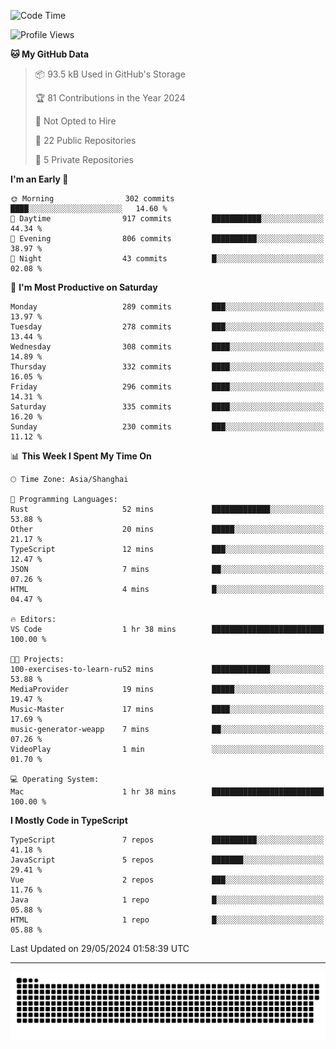 <!--
<picture>
  <source
    srcset="https://github-readme-stats.vercel.app/api?username=kevinxft&show_icons=true&theme=dark"
    media="(prefers-color-scheme: dark)"
  />
  <source
    srcset="https://github-readme-stats.vercel.app/api?username=kevinxft&show_icons=true"
    media="(prefers-color-scheme: light), (prefers-color-scheme: no-preference)"
  />
  <img src="https://github-readme-stats.vercel.app/api?username=kevinxft&show_icons=true" />
</picture>
-->

<!--START_SECTION:waka-->
![Code Time](http://img.shields.io/badge/Code%20Time-1%2C510%20hrs%2032%20mins-blue)

![Profile Views](http://img.shields.io/badge/Profile%20Views-0-blue)

**🐱 My GitHub Data** 

> 📦 93.5 kB Used in GitHub's Storage 
 > 
> 🏆 81 Contributions in the Year 2024
 > 
> 🚫 Not Opted to Hire
 > 
> 📜 22 Public Repositories 
 > 
> 🔑 5 Private Repositories 
 > 
**I'm an Early 🐤** 

```text
🌞 Morning                302 commits         ████░░░░░░░░░░░░░░░░░░░░░   14.60 % 
🌆 Daytime                917 commits         ███████████░░░░░░░░░░░░░░   44.34 % 
🌃 Evening                806 commits         ██████████░░░░░░░░░░░░░░░   38.97 % 
🌙 Night                  43 commits          █░░░░░░░░░░░░░░░░░░░░░░░░   02.08 % 
```
📅 **I'm Most Productive on Saturday** 

```text
Monday                   289 commits         ███░░░░░░░░░░░░░░░░░░░░░░   13.97 % 
Tuesday                  278 commits         ███░░░░░░░░░░░░░░░░░░░░░░   13.44 % 
Wednesday                308 commits         ████░░░░░░░░░░░░░░░░░░░░░   14.89 % 
Thursday                 332 commits         ████░░░░░░░░░░░░░░░░░░░░░   16.05 % 
Friday                   296 commits         ████░░░░░░░░░░░░░░░░░░░░░   14.31 % 
Saturday                 335 commits         ████░░░░░░░░░░░░░░░░░░░░░   16.20 % 
Sunday                   230 commits         ███░░░░░░░░░░░░░░░░░░░░░░   11.12 % 
```


📊 **This Week I Spent My Time On** 

```text
🕑︎ Time Zone: Asia/Shanghai

💬 Programming Languages: 
Rust                     52 mins             █████████████░░░░░░░░░░░░   53.88 % 
Other                    20 mins             █████░░░░░░░░░░░░░░░░░░░░   21.17 % 
TypeScript               12 mins             ███░░░░░░░░░░░░░░░░░░░░░░   12.47 % 
JSON                     7 mins              ██░░░░░░░░░░░░░░░░░░░░░░░   07.26 % 
HTML                     4 mins              █░░░░░░░░░░░░░░░░░░░░░░░░   04.47 % 

🔥 Editors: 
VS Code                  1 hr 38 mins        █████████████████████████   100.00 % 

🐱‍💻 Projects: 
100-exercises-to-learn-ru52 mins             █████████████░░░░░░░░░░░░   53.88 % 
MediaProvider            19 mins             █████░░░░░░░░░░░░░░░░░░░░   19.47 % 
Music-Master             17 mins             ████░░░░░░░░░░░░░░░░░░░░░   17.69 % 
music-generator-weapp    7 mins              ██░░░░░░░░░░░░░░░░░░░░░░░   07.26 % 
VideoPlay                1 min               ░░░░░░░░░░░░░░░░░░░░░░░░░   01.70 % 

💻 Operating System: 
Mac                      1 hr 38 mins        █████████████████████████   100.00 % 
```

**I Mostly Code in TypeScript** 

```text
TypeScript               7 repos             ██████████░░░░░░░░░░░░░░░   41.18 % 
JavaScript               5 repos             ███████░░░░░░░░░░░░░░░░░░   29.41 % 
Vue                      2 repos             ███░░░░░░░░░░░░░░░░░░░░░░   11.76 % 
Java                     1 repo              █░░░░░░░░░░░░░░░░░░░░░░░░   05.88 % 
HTML                     1 repo              █░░░░░░░░░░░░░░░░░░░░░░░░   05.88 % 
```




 Last Updated on 29/05/2024 01:58:39 UTC
<!--END_SECTION:waka-->

---

<picture>
  <source media="(prefers-color-scheme: dark)" srcset="https://raw.githubusercontent.com/kevinxft/kevinxft/output/github-contribution-grid-snake-dark.svg">
  <source media="(prefers-color-scheme: light)" srcset="https://raw.githubusercontent.com/kevinxft/kevinxft/output/github-contribution-grid-snake.svg">
  <img alt="github contribution grid snake animation" src="https://raw.githubusercontent.com/kevinxft/kevinxft/output/github-contribution-grid-snake.svg">
</picture>